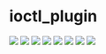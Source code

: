 # ioctl_plugin

![](https://raw.githubusercontent.com/sam-b/ioctl_plugin/master/screenshots/before_single_decode.PNG)
![](https://raw.githubusercontent.com/sam-b/ioctl_plugin/master/screenshots/context_menu_right_click_asm.PNG)
![](https://raw.githubusercontent.com/sam-b/ioctl_plugin/master/screenshots/after_single_decode.PNG)
![](https://raw.githubusercontent.com/sam-b/ioctl_plugin/master/screenshots/summary_table.PNG)
![](https://raw.githubusercontent.com/sam-b/ioctl_plugin/master/screenshots/context_menu_right_click_function_name.PNG)
![](https://raw.githubusercontent.com/sam-b/ioctl_plugin/master/screenshots/before_decode_all.PNG)
![](https://raw.githubusercontent.com/sam-b/ioctl_plugin/master/screenshots/after_decode_all.PNG)
![](https://raw.githubusercontent.com/sam-b/ioctl_plugin/master/screenshots/show_all.PNG)